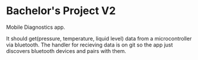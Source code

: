 # Bachelor's Project V2
Mobile Diagnostics app.

It should get(pressure, temperature, liquid level) data from a microcontroller via bluetooth. 
The handler for recieving data is on git so the app just discovers bluetooth devices and pairs with them.
